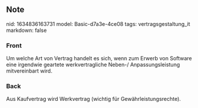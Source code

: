 ## Note
nid: 1634836163731
model: Basic-d7a3e-4ce08
tags: vertragsgestaltung_it
markdown: false

### Front
Um welche Art von Vertrag handelt es sich, wenn zum Erwerb von Software eine irgendwie geartete werkvertragliche Neben-/ Anpassungsleistung mitvereinbart wird.

### Back
Aus Kaufvertrag wird Werkvertrag (wichtig für Gewährleistungsrechte).
